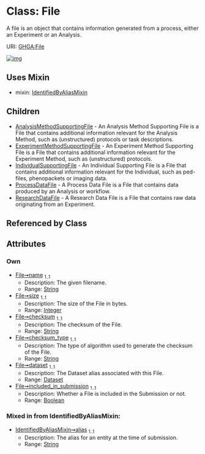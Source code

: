 
# Class: File


A file is an object that contains information generated from a process, either an Experiment or an Analysis.

URI: [GHGA:File](https://w3id.org/GHGA/File)


[![img](https://yuml.me/diagram/nofunky;dir:TB/class/[ResearchDataFile],[ProcessDataFile],[IndividualSupportingFile],[IdentifiedByAliasMixin],[Dataset]<dataset%201..1-%20[File&#124;name:string;size:integer;checksum:string;checksum_type:string;included_in_submission:boolean;alias:string],[File]uses%20-.->[IdentifiedByAliasMixin],[File]^-[ResearchDataFile],[File]^-[ProcessDataFile],[File]^-[IndividualSupportingFile],[File]^-[ExperimentMethodSupportingFile],[File]^-[AnalysisMethodSupportingFile],[ExperimentMethodSupportingFile],[Dataset],[AnalysisMethodSupportingFile])](https://yuml.me/diagram/nofunky;dir:TB/class/[ResearchDataFile],[ProcessDataFile],[IndividualSupportingFile],[IdentifiedByAliasMixin],[Dataset]<dataset%201..1-%20[File&#124;name:string;size:integer;checksum:string;checksum_type:string;included_in_submission:boolean;alias:string],[File]uses%20-.->[IdentifiedByAliasMixin],[File]^-[ResearchDataFile],[File]^-[ProcessDataFile],[File]^-[IndividualSupportingFile],[File]^-[ExperimentMethodSupportingFile],[File]^-[AnalysisMethodSupportingFile],[ExperimentMethodSupportingFile],[Dataset],[AnalysisMethodSupportingFile])

## Uses Mixin

 *  mixin: [IdentifiedByAliasMixin](IdentifiedByAliasMixin.md)

## Children

 * [AnalysisMethodSupportingFile](AnalysisMethodSupportingFile.md) - An Analysis Method Supporting File is a File that contains additional information relevant for the Analysis Method, such as (unstructured) protocols or task descriptions.
 * [ExperimentMethodSupportingFile](ExperimentMethodSupportingFile.md) - An Experiment Method Supporting File is a File that contains additional information relevant for the Experiment Method, such as (unstructured) protocols.
 * [IndividualSupportingFile](IndividualSupportingFile.md) - An Individual Supporting File is a File that contains additional information relevant for the Individual, such as ped-files, phenopackets or imaging data.
 * [ProcessDataFile](ProcessDataFile.md) - A Process Data File is a File that contains data produced by an Analysis or workflow.
 * [ResearchDataFile](ResearchDataFile.md) - A Research Data File is a File that contains raw data originating from an Experiment.

## Referenced by Class


## Attributes


### Own

 * [File➞name](File_name.md)  <sub>1..1</sub>
     * Description: The given filename.
     * Range: [String](types/String.md)
 * [File➞size](File_size.md)  <sub>1..1</sub>
     * Description: The size of the File in bytes.
     * Range: [Integer](types/Integer.md)
 * [File➞checksum](File_checksum.md)  <sub>1..1</sub>
     * Description: The checksum of the File.
     * Range: [String](types/String.md)
 * [File➞checksum_type](File_checksum_type.md)  <sub>1..1</sub>
     * Description: The type of algorithm used to generate the checksum of the File.
     * Range: [String](types/String.md)
 * [File➞dataset](File_dataset.md)  <sub>1..1</sub>
     * Description: The Dataset alias associated with this File.
     * Range: [Dataset](Dataset.md)
 * [File➞included_in_submission](File_included_in_submission.md)  <sub>1..1</sub>
     * Description: Whether a File is included in the Submission or not.
     * Range: [Boolean](types/Boolean.md)

### Mixed in from IdentifiedByAliasMixin:

 * [IdentifiedByAliasMixin➞alias](IdentifiedByAliasMixin_alias.md)  <sub>1..1</sub>
     * Description: The alias for an entity at the time of submission.
     * Range: [String](types/String.md)
